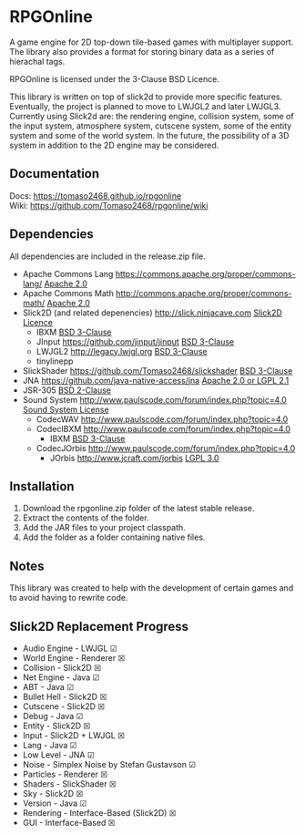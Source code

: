 # RPGOnline
A game engine for 2D top-down tile-based games with multiplayer support. The library also provides a format for storing binary data as a series of hierachal tags.

RPGOnline is licensed under the 3-Clause BSD Licence.

This library is written on top of slick2d to provide more specific features. Eventually, the project is planned to move to LWJGL2 and later LWJGL3. Currently using Slick2d are: the rendering engine, collision system, some of the input system, atmosphere system, cutscene system, some of the entity system and some of the world system. In the future, the possibility of a 3D system in addition to the 2D engine may be considered.

## Documentation
Docs: https://tomaso2468.github.io/rpgonline  
Wiki: https://github.com/Tomaso2468/rpgonline/wiki

## Dependencies
All dependencies are included in the release.zip file.
- Apache Commons Lang https://commons.apache.org/proper/commons-lang/ [Apache 2.0](http://www.apache.org/licenses/LICENSE-2.0)
- Apache Commons Math http://commons.apache.org/proper/commons-math/ [Apache 2.0](http://www.apache.org/licenses/LICENSE-2.0)
- Slick2D (and related depenencies) http://slick.ninjacave.com [Slick2D Licence](http://slick.ninjacave.com/license/)
  - IBXM [BSD 3-Clause](https://opensource.org/licenses/BSD-3-Clause)
  - JInput https://github.com/jinput/jinput [BSD 3-Clause](https://opensource.org/licenses/BSD-3-Clause)
  - LWJGL2 http://legacy.lwjgl.org [BSD 3-Clause](http://legacy.lwjgl.org/license.php.html)
  - tinylinepp
- SlickShader https://github.com/Tomaso2468/slickshader [BSD 3-Clause](https://github.com/Tomaso2468/slickshader/blob/master/LICENSE)
- JNA https://github.com/java-native-access/jna [Apache 2.0 or LGPL 2.1](https://github.com/java-native-access/jna/blob/master/LICENSE)
- JSR-305 [BSD 2-Clause](https://github.com/findbugsproject/findbugs/blob/master/findbugs/licenses/LICENSE-jsr305.txt)
- Sound System http://www.paulscode.com/forum/index.php?topic=4.0 [Sound System License](http://www.paulscode.com/forum/index.php?topic=4.0)
  - CodecWAV http://www.paulscode.com/forum/index.php?topic=4.0
  - CodecIBXM http://www.paulscode.com/forum/index.php?topic=4.0
    - IBXM [BSD 3-Clause](https://opensource.org/licenses/BSD-3-Clause)
  - CodecJOrbis http://www.paulscode.com/forum/index.php?topic=4.0
    - JOrbis http://www.jcraft.com/jorbis [LGPL 3.0](https://www.gnu.org/licenses/lgpl-3.0.en.html)
    
## Installation
1. Download the rpgonline.zip folder of the latest stable release.
2. Extract the contents of the folder.
3. Add the JAR files to your project classpath.
4. Add the folder as a folder containing native files.

## Notes
This library was created to help with the development of certain games and to avoid having to rewrite code.

## Slick2D Replacement Progress
- Audio Engine - LWJGL &#x2611;
- World Engine - Renderer &#x2612;
- Collision - Slick2D &#x2612;
- Net Engine - Java &#x2611;
- ABT - Java &#x2611;
- Bullet Hell - Slick2D &#x2612;
- Cutscene - Slick2D &#x2612;
- Debug - Java &#x2611;
- Entity - Slick2D &#x2612;
- Input - Slick2D + LWJGL &#x2612;
- Lang - Java &#x2611;
- Low Level - JNA &#x2611;
- Noise - Simplex Noise by Stefan Gustavson &#x2611;
- Particles - Renderer &#x2612;
- Shaders - SlickShader &#x2612;
- Sky - Slick2D &#x2612;
- Version - Java &#x2611;
- Rendering - Interface-Based (Slick2D) &#x2612;
- GUI - Interface-Based &#x2612;
